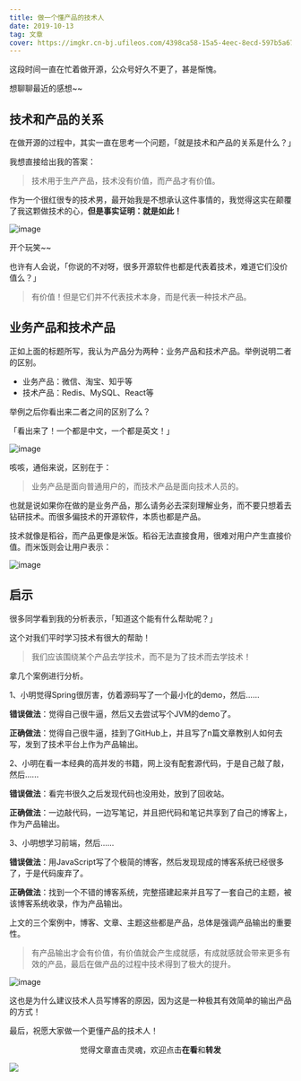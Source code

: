 ```yaml
---
title: 做一个懂产品的技术人
date: 2019-10-13
tag: 文章
cover: https://imgkr.cn-bj.ufileos.com/4398ca58-15a5-4eec-8ecd-597b5a67317d.png
---
```


这段时间一直在忙着做开源，公众号好久不更了，甚是惭愧。

想聊聊最近的感想~~

## 技术和产品的关系

在做开源的过程中，其实一直在思考一个问题，「就是技术和产品的关系是什么？」

我想直接给出我的答案：

> 技术用于生产产品，技术没有价值，而产品才有价值。

作为一个很红很专的技术男，最开始我是不想承认这件事情的，我觉得这实在颠覆了我这颗做技术的心，**但是事实证明：就是如此！**

![image](https://imgkr.cn-bj.ufileos.com/4398ca58-15a5-4eec-8ecd-597b5a67317d.png)

开个玩笑~~

也许有人会说，「你说的不对呀，很多开源软件也都是代表着技术，难道它们没价值么？」

> 有价值！但是它们并不代表技术本身，而是代表一种技术产品。

## 业务产品和技术产品

正如上面的标题所写，我认为产品分为两种：业务产品和技术产品。举例说明二者的区别。

- 业务产品：微信、淘宝、知乎等
- 技术产品：Redis、MySQL、React等

举例之后你看出来二者之间的区别了么？

「看出来了！一个都是中文，一个都是英文！」

![image](https://imgkr.cn-bj.ufileos.com/85981f32-16ee-4690-b26f-91d0a94af88a.png)

咳咳，通俗来说，区别在于：

> 业务产品是面向普通用户的，而技术产品是面向技术人员的。

也就是说如果你在做的是业务产品，那么请务必去深刻理解业务，而不要只想着去钻研技术。而很多偏技术的开源软件，本质也都是产品。

技术就像是稻谷，而产品更像是米饭。稻谷无法直接食用，很难对用户产生直接价值。而米饭则会让用户表示：

![image](https://imgkr.cn-bj.ufileos.com/4998e9bc-80db-4c02-8536-9e54f94bede2.png)

## 启示

很多同学看到我的分析表示，「知道这个能有什么帮助呢？」

这个对我们平时学习技术有很大的帮助！

> 我们应该围绕某个产品去学技术，而不是为了技术而去学技术！

拿几个案例进行分析。

1、小明觉得Spring很厉害，仿着源码写了一个最小化的demo，然后......

**错误做法**：觉得自己很牛逼，然后又去尝试写个JVM的demo了。

**正确做法**：觉得自己很牛逼，挂到了GitHub上，并且写了n篇文章教别人如何去写，发到了技术平台上作为产品输出。

2、小明在看一本经典的高并发的书籍，网上没有配套源代码，于是自己敲了敲，然后......

**错误做法**：看完书很久之后发现代码也没用处，放到了回收站。

**正确做法**：一边敲代码，一边写笔记，并且把代码和笔记共享到了自己的博客上，作为产品输出。

3、小明想学习前端，然后......

**错误做法**：用JavaScript写了个极简的博客，然后发现现成的博客系统已经很多了，于是代码废弃了。

**正确做法**：找到一个不错的博客系统，完整搭建起来并且写了一套自己的主题，被该博客系统收录，作为产品输出。

上文的三个案例中，博客、文章、主题这些都是产品，总体是强调产品输出的重要性。

> 有产品输出才会有价值，有价值就会产生成就感，有成就感就会带来更多有效的产品，最后在做产品的过程中技术得到了极大的提升。

![image](https://imgkr.cn-bj.ufileos.com/5f508205-5670-4659-9e06-ff008eff1433.png)

这也是为什么建议技术人员写博客的原因，因为这是一种极其有效简单的输出产品的方式！

最后，祝愿大家做一个更懂产品的技术人！

<span style="display:block;text-align:center;">觉得文章直击灵魂，欢迎点击<strong>在看</strong>和<strong>转发</strong></span>

![](https://imgkr.cn-bj.ufileos.com/f3e6917b-991c-4ef5-a29a-bb5d9af1273a.gif)

